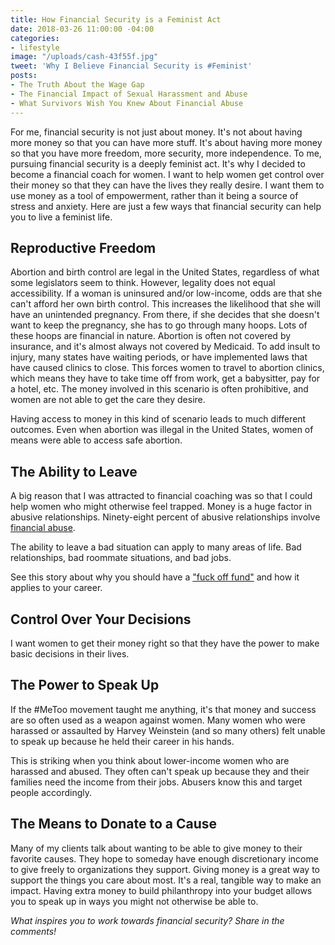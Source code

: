 ```yaml
---
title: How Financial Security is a Feminist Act
date: 2018-03-26 11:00:00 -04:00
categories:
- lifestyle
image: "/uploads/cash-43f55f.jpg"
tweet: 'Why I Believe Financial Security is #Feminist'
posts:
- The Truth About the Wage Gap
- The Financial Impact of Sexual Harassment and Abuse
- What Survivors Wish You Knew About Financial Abuse
---
```


For me, financial security is not just about money. It's not about having more money so that you can have more stuff. It's about having more money so that you have more freedom, more security, more independence. To me, pursuing financial security is a deeply feminist act. It's why I decided to become a financial coach for women. I want to help women get control over their money so that they can have the lives they really desire. I want them to use money as a tool of empowerment, rather than it being a source of stress and anxiety. Here are just a few ways that financial security can help you to live a feminist life.

## Reproductive Freedom

Abortion and birth control are legal in the United States, regardless of what some legislators seem to think. However, legality does not equal accessibility. If a woman is uninsured and/or low-income, odds are that she can't afford her own birth control. This increases the likelihood that she will have an unintended pregnancy. From there, if she decides that she doesn't want to keep the pregnancy, she has to go through many hoops. Lots of these hoops are financial in nature. Abortion is often not covered by insurance, and it's almost always not covered by Medicaid. To add insult to injury, many states have waiting periods, or have implemented laws that have caused clinics to close. This forces women to travel to abortion clinics, which means they have to take time off from work, get a babysitter, pay for a hotel, etc. The money involved in this scenario is often prohibitive, and women are not able to get the care they desire. 

Having access to money in this kind of scenario leads to much different outcomes. Even when abortion was illegal in the United States, women of means were able to access safe abortion. 

## The Ability to Leave

A big reason that I was attracted to financial coaching was so that I could help women who might otherwise feel trapped. Money is a huge factor in abusive relationships. Ninety-eight percent of abusive relationships involve [financial abuse](https://www.maggiegermano.com/blog/financial-abuse-survivors-want-you-to-know).

The ability to leave a bad situation can apply to many areas of life. Bad relationships, bad roommate situations, and bad jobs.

See this story about why you should have a ["fuck off fund"](https://www.thebillfold.com/2016/01/a-story-of-a-fuck-off-fund/) and how it applies to your career.

## Control Over Your Decisions

I want women to get their money right so that they have the power to make basic decisions in their lives. 

## The Power to Speak Up

If the #MeToo movement taught me anything, it's that money and success are so often used as a weapon against women. Many women who were harassed or assaulted by Harvey Weinstein (and so many others) felt unable to speak up because he held their career in his hands.

This is striking when you think about lower-income women who are harassed and abused. They often can't speak up because they and their families need the income from their jobs. Abusers know this and target people accordingly.

## The Means to Donate to a Cause

Many of my clients talk about wanting to be able to give money to their favorite causes. They hope to someday have enough discretionary income to give freely to organizations they support. Giving money is a great way to support the things you care about most. It's a real, tangible way to make an impact. Having extra money to build philanthropy into your budget allows you to speak up in ways you might not otherwise be able to. 

*What inspires you to work towards financial security? Share in the comments!*